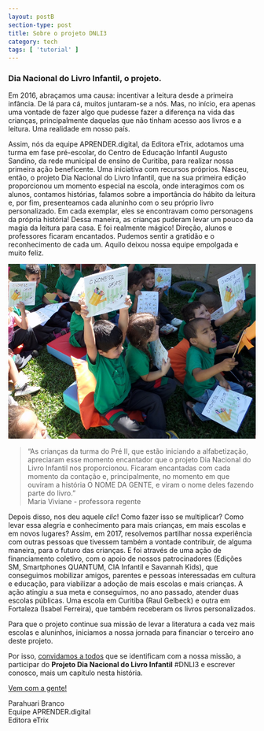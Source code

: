 ```yaml
---
layout: postB
section-type: post
title: Sobre o projeto DNLI3
category: tech
tags: [ 'tutorial' ]
---
```

### Dia Nacional do Livro Infantil, o projeto.

Em 2016, abraçamos uma causa: incentivar a leitura desde a primeira infância. De lá para cá, muitos juntaram-se a nós. Mas, no início, era apenas uma vontade de fazer algo que pudesse fazer a diferença na vida das crianças, principalmente daquelas que não tinham acesso aos livros e a leitura. Uma realidade em nosso país. 

Assim, nós da equipe APRENDER.digital, da Editora eTrix, adotamos uma turma em fase pré-escolar, do Centro de Educação Infantil Augusto Sandino, da rede municipal de ensino de Curitiba, para  realizar nossa primeira ação beneficente. Uma iniciativa com recursos próprios. Nasceu, então, o projeto Dia Nacional do Livro Infantil, que na sua primeira edição proporcionou um momento especial na escola, onde interagimos com os alunos, contamos histórias, falamos sobre a importância do hábito da leitura e, por fim, presenteamos cada aluninho com o seu próprio livro personalizado. Em cada exemplar, eles se encontravam como personagens da própria história! Dessa maneira, as crianças puderam levar um pouco da magia da leitura para casa. E foi realmente mágico! Direção, alunos e professores ficaram encantados. Pudemos sentir a gratidão e o reconhecimento de cada um. Aquilo deixou nossa equipe empolgada e muito feliz.

![Alunos CEI Augusto Sandino](/img/posts/2017-04-16-sobre-alunos.jpg)

> “As crianças da turma do Pré II, que estão iniciando a alfabetização, apreciaram esse momento encantador que o projeto Dia Nacional do Livro Infantil nos proporcionou. Ficaram encantadas com cada momento da contação e, principalmente, no momento em que ouviram a história O NOME DA GENTE, e viram o nome deles fazendo parte do livro.”<br>Maria Viviane - professora regente

Depois disso, nos deu aquele *clic*! Como fazer isso se multiplicar? Como levar essa alegria e conhecimento para mais crianças, em mais escolas e em novos lugares?
Assim, em 2017, resolvemos partilhar nossa experiência com outras pessoas que tivessem também a vontade contribuir, de alguma maneira, para o futuro das crianças.
E foi através de uma ação de financiamento coletivo, com o apoio de nossos patrocinadores (Edições SM, Smartphones QUANTUM, CIA Infantil e Savannah Kids), que conseguimos mobilizar amigos, parentes e pessoas interessadas em cultura e educação, para viabilizar a adoção de mais escolas e mais crianças. A ação atingiu a sua meta e conseguimos, no ano passado, atender duas escolas públicas. Uma escola em Curitiba (Raul Gelbeck) e outra em Fortaleza (Isabel Ferreira), que também receberam os livros personalizados.

Para que o projeto continue sua missão de levar a literatura a cada vez mais escolas e aluninhos, iniciamos a nossa jornada para financiar o terceiro ano deste projeto.

Por isso, [convidamos a todos]({{Site.url}}/#timeline) que se identificam com a nossa missão, a participar do **Projeto Dia Nacional do Livro Infantil** #DNLI3 e escrever conosco, mais um capítulo nesta história.

[Vem com a gente!]({{Site.url}}/#timeline)

Parahuari Branco<br>
Equipe APRENDER.digital<br>
Editora eTrix<br>
